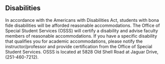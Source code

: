 ## Disabilities

In accordance with the Americans with Disabilities Act, students with bona fide disabilities will be afforded reasonable accommodations. The Office of Special Student Services (OSSS) will certify a disability and advise faculty members of reasonable accommodations. If you have a specific disability that qualifies you for academic accommodations, please notify the instructor/professor and provide certification from the Office of Special Student Services. OSSS is located at 5828 Old Shell Road at Jaguar Drive, (251-460-7212).